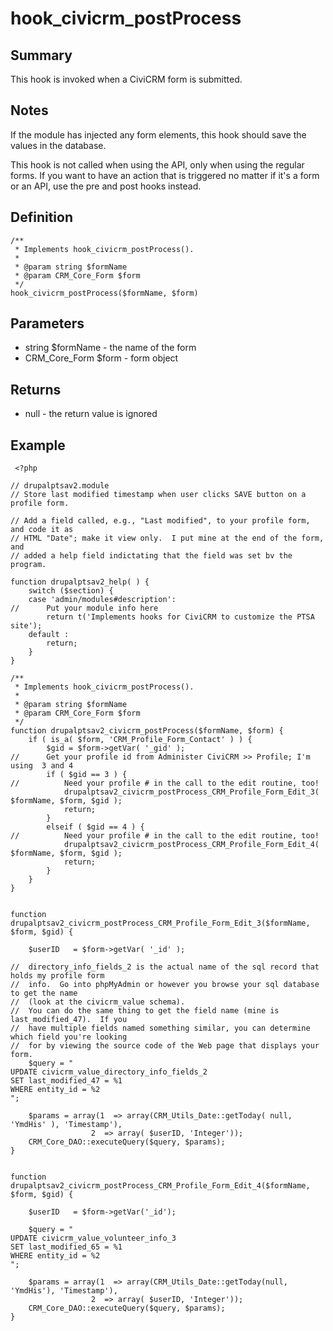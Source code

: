 # hook_civicrm_postProcess

## Summary

This hook is invoked when a CiviCRM form is submitted.

## Notes

If the module has injected any form elements, this hook should save the
values in the database.

This hook is not called when using the API, only when using the regular
forms. If you want to have an action that is triggered no matter if it's
a form or an API, use the pre and post hooks instead.

## Definition

    /**
     * Implements hook_civicrm_postProcess().
     *
     * @param string $formName
     * @param CRM_Core_Form $form
     */
    hook_civicrm_postProcess($formName, $form)

## Parameters

-   string $formName - the name of the form
-   CRM_Core_Form $form - form object

## Returns

-   null - the return value is ignored

## Example

     <?php

    // drupalptsav2.module
    // Store last modified timestamp when user clicks SAVE button on a profile form.

    // Add a field called, e.g., "Last modified", to your profile form, and code it as
    // HTML "Date"; make it view only.  I put mine at the end of the form, and
    // added a help field indictating that the field was set bv the program.

    function drupalptsav2_help( ) {
        switch ($section) {
        case 'admin/modules#description':
    //      Put your module info here
            return t('Implements hooks for CiviCRM to customize the PTSA site');
        default :
            return;
        }
    }

    /**
     * Implements hook_civicrm_postProcess().
     *
     * @param string $formName
     * @param CRM_Core_Form $form
     */
    function drupalptsav2_civicrm_postProcess($formName, $form) {
        if ( is_a( $form, 'CRM_Profile_Form_Contact' ) ) {
            $gid = $form->getVar( '_gid' );
    //      Get your profile id from Administer CiviCRM >> Profile; I'm using  3 and 4
            if ( $gid == 3 ) {
    //          Need your profile # in the call to the edit routine, too!
                drupalptsav2_civicrm_postProcess_CRM_Profile_Form_Edit_3( $formName, $form, $gid );
                return;
            }
            elseif ( $gid == 4 ) {
    //          Need your profile # in the call to the edit routine, too!
                drupalptsav2_civicrm_postProcess_CRM_Profile_Form_Edit_4( $formName, $form, $gid );
                return;
            }
        }
    }


    function drupalptsav2_civicrm_postProcess_CRM_Profile_Form_Edit_3($formName, $form, $gid) {

        $userID   = $form->getVar( '_id' );

    //  directory_info_fields_2 is the actual name of the sql record that holds my profile form
    //  info.  Go into phpMyAdmin or however you browse your sql database to get the name
    //  (look at the civicrm_value schema).
    //  You can do the same thing to get the field name (mine is last_modified_47).  If you
    //  have multiple fields named something similar, you can determine which field you're looking
    //  for by viewing the source code of the Web page that displays your form.
        $query = "
    UPDATE civicrm_value_directory_info_fields_2
    SET last_modified_47 = %1
    WHERE entity_id = %2
    ";

        $params = array(1  => array(CRM_Utils_Date::getToday( null, 'YmdHis' ), 'Timestamp'),
                      2  => array( $userID, 'Integer'));
        CRM_Core_DAO::executeQuery($query, $params);
    }


    function drupalptsav2_civicrm_postProcess_CRM_Profile_Form_Edit_4($formName, $form, $gid) {

        $userID   = $form->getVar('_id');

        $query = "
    UPDATE civicrm_value_volunteer_info_3
    SET last_modified_65 = %1
    WHERE entity_id = %2
    ";

        $params = array(1  => array(CRM_Utils_Date::getToday(null, 'YmdHis'), 'Timestamp'),
                      2  => array( $userID, 'Integer'));
        CRM_Core_DAO::executeQuery($query, $params);
    }
